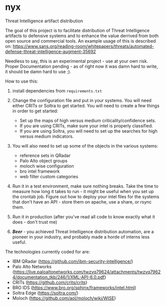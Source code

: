 nyx
===

Threat Intelligence artifact distribution

The goal of this project is to facilitate distribution of Threat Intelligence artifacts to defensive systems and to enhance the value derrived from both open source and commercial tools. An example usage of this is described on: https://www.sans.org/reading-room/whitepapers/threats/automated-defense-threat-intelligence-augment-35692

Needless to say, this is an experimental project - use at your own risk. Proper Documentation pending - as of right now it was damn hard to write, it should be damn hard to use ;).

How to use this:

1. install dependencies from `requirements.txt`

1. Change the configuration file and put in your systems. You will need either CRITs or Soltra to get started. You will need to create a few things in order to get started:
    - Set up the maps of high versus medium criticality/confidence sets. 
    - If you are using CRITs, make sure your intel is properly classified. 
    - If you are using Soltra, you will need to set up the searches for high versus medium indicators. 

1. You will also need to set up some of the objects in the various systems:
    - reference sets in QRadar
    - Palo Alto object groups
    - moloch wise configuration
    - bro intel framework
    - web filter custom categories

1. Run it in a test environment, make sure nothing breaks. Take the time to measure how long it takes to run - it might be useful when you set up the crontab job. Figure out how to deploy your intel files for the systems that don't have an API - store them on apache, use a share, or rsync them.

1. Run it in production (after you've read all code to know exactly what it does - don't trust me)

1. ***Beer*** - you achieved Threat Intelligence distribution automation, are a pioneer in your industry, and probably made a horde of interns less useful.

The technologies currently coded for are: 
- IBM QRadar (https://github.com/ibm-security-intelligence/)
- Palo Alto Networks (https://live.paloaltonetworks.com/twzvq79624/attachments/twzvq79624/documentation_tkb/246/1/XML-API-6.0.pdf)
- CRITs (https://github.com/crits/crits)
- BRO IDS (https://www.bro.org/sphinx/frameworks/intel.html)
- Soltra Edge (https://soltra.com/)
- Moloch (https://github.com/aol/moloch/wiki/WISE)
